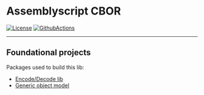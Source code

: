 # Assemblyscript CBOR
[![License](https://img.shields.io/badge/License-MIT-blue.svg)](https://opensource.org/licenses/Apache-2.0)
[![GithubActions](https://github.com/Zondax/assemblyscript-cbor/actions/workflows/main.yaml/badge.svg)](https://github.com/Zondax/assemblyscript-cbor/blob/master/.github/workflows/main.yaml)

---

## Foundational projects
Packages used to build this lib:

- [Encode/Decode lib](https://github.com/paroga/cbor-js)
- [Generic object model](https://github.com/near/assemblyscript-json)
